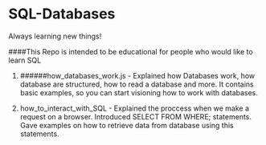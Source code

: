 # SQL-Databases
Always learning new things!

####This Repo is intended to be educational for people who would like to learn SQL 

1) ######how_databases_work.js - 
Explained how Databases work, how database are structured, how to read a database and more. It contains basic examples, so you can start visioning how to work with databases.

2) how_to_interact_with_SQL - Explained the proccess when we make a request on a browser. Introduced SELECT FROM WHERE; statements. Gave examples on how to retrieve data from database using this statements.
